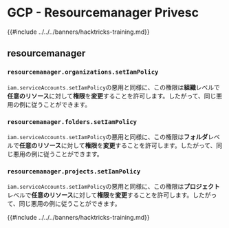 # GCP - Resourcemanager Privesc

{{#include ../../../banners/hacktricks-training.md}}

## resourcemanager

### `resourcemanager.organizations.setIamPolicy`

`iam.serviceAccounts.setIamPolicy`の悪用と同様に、この権限は**組織**レベルで**任意のリソース**に対して**権限**を**変更**することを許可します。したがって、同じ悪用の例に従うことができます。

### `resourcemanager.folders.setIamPolicy`

`iam.serviceAccounts.setIamPolicy`の悪用と同様に、この権限は**フォルダ**レベルで**任意のリソース**に対して**権限**を**変更**することを許可します。したがって、同じ悪用の例に従うことができます。

### `resourcemanager.projects.setIamPolicy`

`iam.serviceAccounts.setIamPolicy`の悪用と同様に、この権限は**プロジェクト**レベルで**任意のリソース**に対して**権限**を**変更**することを許可します。したがって、同じ悪用の例に従うことができます。

{{#include ../../../banners/hacktricks-training.md}}
